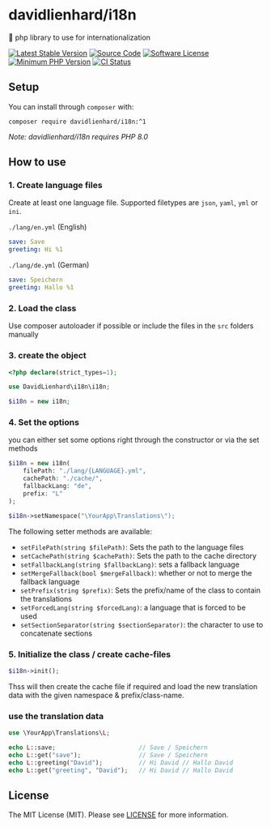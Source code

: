 # davidlienhard/i18n
🐘 php library to use for internationalization

[![Latest Stable Version](https://img.shields.io/packagist/v/davidlienhard/i18n.svg?style=flat-square)](https://packagist.org/packages/davidlienhard/i18n)
[![Source Code](https://img.shields.io/badge/source-davidlienhard/i18n-blue.svg?style=flat-square)](https://github.com/davidlienhard/i18n)
[![Software License](https://img.shields.io/badge/license-MIT-brightgreen.svg?style=flat-square)](https://github.com/davidlienhard/i18n/blob/master/LICENSE)
[![Minimum PHP Version](https://img.shields.io/badge/php-%3E%3D%208.0-8892BF.svg?style=flat-square)](https://php.net/)
[![CI Status](https://github.com/davidlienhard/i18n/actions/workflows/check.yml/badge.svg)](https://github.com/davidlienhard/i18n/actions/workflows/check.yml)

## Setup

You can install through `composer` with:

```
composer require davidlienhard/i18n:^1
```

*Note: davidlienhard/i18n requires PHP 8.0*

## How to use

### 1. Create language files
Create at least one language file. Supported filetypes are `json`, `yaml`, `yml` or `ini`.

`./lang/en.yml` (English)
```yml
save: Save
greeting: Hi %1
```

`./lang/de.yml` (German)
```yml
save: Speichern
greeting: Hallo %1
```

### 2. Load the class
Use composer autoloader if possible or include the files in the `src` folders manually

### 3. create the object
```php
<?php declare(strict_types=1);

use DavidLienhard\i18n\i18n;

$i18n = new i18n;
```

### 4. Set the options
you can either set some options right through the constructor or via the set methods
```php
$i18n = new i18n(
    filePath: "./lang/{LANGUAGE}.yml",
    cachePath: "./cache/",
    fallbackLang: "de",
    prefix: "L"
);

$i18n->setNamespace("\YourApp\Translations\");
```

The following setter methods are available:
 - `setFilePath(string $filePath)`: Sets the path to the language files
 - `setCachePath(string $cachePath)`: Sets the path to the cache directory
 - `setFallbackLang(string $fallbackLang)`: sets a fallback language
 - `setMergeFallback(bool $mergeFallback)`: whether or not to merge the fallback language
 - `setPrefix(string $prefix)`: Sets the prefix/name of the class to contain the translations
 - `setForcedLang(string $forcedLang)`: a language that is forced to be used
 - `setSectionSeparator(string $sectionSeparator)`: the character to use to concatenate sections

### 5. Initialize the class / create cache-files
```php
$i18n->init();
```

Thss will then create the cache file if required and load the new translation data with the given namespace & prefix/class-name.

### use the translation data
```php
use \YourApp\Translations\L;

echo L::save;                       // Save / Speichern
echo L::get("save");                // Save / Speichern
echo L::greeting("David");          // Hi David // Hallo David
echo L::get("greeting", "David");   // Hi David // Hallo David
```

## License

The MIT License (MIT). Please see [LICENSE](https://github.com/davidlienhard/i18n/blob/master/LICENSE) for more information.
